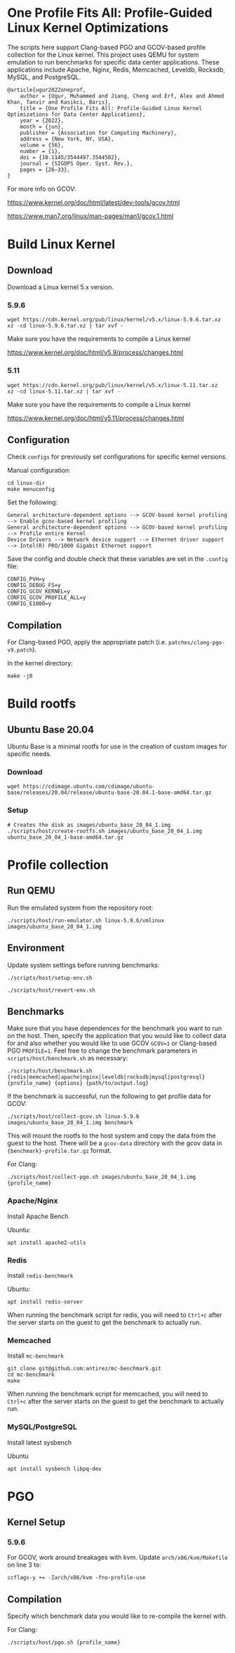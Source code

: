 # One Profile Fits All: Profile-Guided Linux Kernel Optimizations

The scripts here support Clang-based PGO and GCOV-based profile collection for
the Linux kernel. This project uses QEMU for system emulation to run benchmarks 
for specific data center applications. These applications include Apache, 
Nginx, Redis, Memcached, Leveldb, Rocksdb, MySQL, and PostgreSQL. 


```
@article{ugur2022oneprof,
    author = {Ugur, Muhammed and Jiang, Cheng and Erf, Alex and Ahmed Khan, Tanvir and Kasikci, Baris},
    title = {One Profile Fits All: Profile-Guided Linux Kernel Optimizations for Data Center Applications},
    year = {2022},
    month = {jun},
    publisher = {Association for Computing Machinery},
    address = {New York, NY, USA},
    volume = {56},
    number = {1},
    doi = {10.1145/3544497.3544502},
    journal = {SIGOPS Oper. Syst. Rev.},
    pages = {26–33},
}
```

For more info on GCOV:

https://www.kernel.org/doc/html/latest/dev-tools/gcov.html

https://www.man7.org/linux/man-pages/man1/gcov.1.html

# Build Linux Kernel
## Download
Download a Linux kernel 5.x version.

### 5.9.6
```
wget https://cdn.kernel.org/pub/linux/kernel/v5.x/linux-5.9.6.tar.xz
xz -cd linux-5.9.6.tar.xz | tar xvf -
```
Make sure you have the requirements to compile a Linux kernel

https://www.kernel.org/doc/html/v5.9/process/changes.html

### 5.11
```
wget https://cdn.kernel.org/pub/linux/kernel/v5.x/linux-5.11.tar.xz
xz -cd linux-5.11.tar.xz | tar xvf -
```
Make sure you have the requirements to compile a Linux kernel

https://www.kernel.org/doc/html/v5.11/process/changes.html


## Configuration

Check `configs` for previously set configurations for specific kernel versions.

Manual configuration:

```
cd linux-dir
make menuconfig
```
Set the following:
```
General architecture-dependent options --> GCOV-based kernel profiling --> Enable gcov-based kernel profiling
General architecture-dependent options --> GCOV-based kernel profiling --> Profile entire Kernel
Device Drivers --> Network device support --> Ethernet driver support --> Intel(R) PRO/1000 Gigabit Ethernet support
```

Save the config and double check that these variables are set in the `.config` file:
```
CONFIG_PVH=y
CONFIG_DEBUG_FS=y
CONFIG_GCOV_KERNEL=y
CONFIG_GCOV_PROFILE_ALL=y
CONFIG_E1000=y
```
## Compilation
For Clang-based PGO, apply the appropriate patch (i.e. `patches/clang-pgo-v9.patch`).

In the kernel directory:
```
make -j8
```
# Build rootfs

## Ubuntu Base 20.04
Ubuntu Base is a minimal rootfs for use in the 
creation of custom images for specific needs.

### Download
```
wget https://cdimage.ubuntu.com/cdimage/ubuntu-base/releases/20.04/release/ubuntu-base-20.04.1-base-amd64.tar.gz
```

### Setup
```
# Creates the disk as images/ubuntu_base_20_04_1.img
./scripts/host/create-rootfs.sh images/ubuntu_base_20_04_1.img ubuntu_base_20_04_1-base-amd64.tar.gz
```

# Profile collection
## Run QEMU
Run the emulated system from the repository root:
```
./scripts/host/run-emulator.sh linux-5.9.6/vmlinux images/ubuntu_base_20_04_1.img
```

## Environment

Update system settings before running benchmarks:

```
./scripts/host/setup-env.sh
```

```
./scripts/host/revert-env.sh
```

## Benchmarks

Make sure that you have dependences for the benchmark you want to run on the host.
Then, specify the application that you would like to collect data for and also
whether you would like to use GCOV `GCOV=1` or Clang-based PGO `PROFILE=1`. Feel
free to change the benchmark parameters in `scripts/host/benchmark.sh` as necessary:
```
./scripts/host/benchmark.sh {redis|memcached|apache|nginx|leveldb|rocksdb|mysql|postgresql} {profile_name} {options} {path/to/output.log}
```
If the benchmark is successful, run the following to get profile data for GCOV:
```
./scripts/host/collect-gcov.sh linux-5.9.6 images/ubuntu_base_20_04_1.img benchmark
```
This will mount the rootfs to the host system and copy the data from the guest
to the host. There will be a `gcov-data` directory with the gcov data in 
`{benchmark}-profile.tar.gz` format.

For Clang:
```
./scripts/host/collect-pgo.sh images/ubuntu_base_20_04_1.img {profile_name}
```

### Apache/Nginx
Install Apache Bench

Ubuntu:
```
apt install apache2-utils
```
### Redis
Install `redis-benchmark`

Ubuntu:
```
apt install redis-server
```
When running the benchmark script for redis, you will need to `Ctrl+c` after the
server starts on the guest to get the benchmark to actually run.

### Memcached
Install `mc-benchmark`
```
git clone git@github.com:antirez/mc-benchmark.git
cd mc-benchmark
make
```
When running the benchmark script for memcached, you will need to `Ctrl+c` after the
server starts on the guest to get the benchmark to actually run.

### MySQL/PostgreSQL
Install latest sysbench

Ubuntu
```
apt install sysbench libpq-dev
```

# PGO
## Kernel Setup
### 5.9.6

For GCOV, work around breakages with kvm. Update `arch/x86/kvm/Makefile` on line 3 to:
```
ccflags-y += -Iarch/x86/kvm -fno-profile-use
```

## Compilation
Specify which benchmark data you would like to re-compile the kernel with.

For Clang:
```
./scripts/host/pgo.sh {profile_name}
```
